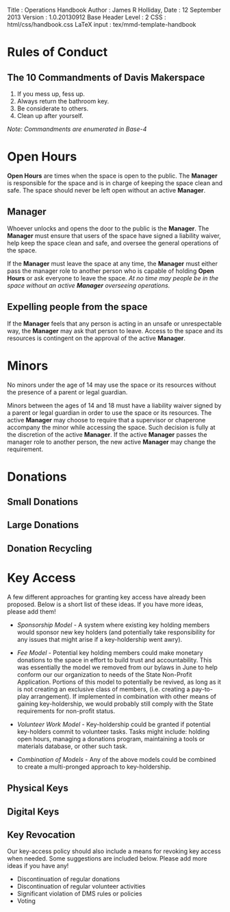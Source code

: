 Title             : Operations Handbook
Author            : James R Holliday,
Date              : 12 September 2013
Version           : 1.0.20130912
Base Header Level : 2
CSS               : html/css/handbook.css
LaTeX input       : tex/mmd-template-handbook

# Rules of Conduct #

## The 10 Commandments of Davis Makerspace ##

1. If you mess up, fess up.
1. Always return the bathroom key.
1. Be considerate to others.
1. Clean up after yourself.

_Note: Commandments are enumerated in Base-4_

# Open Hours #

**Open Hours** are times when the space is open to the public.  The **Manager** is responsible for the space and is in charge of keeping the space clean and safe.  The space should never be left open without an active **Manager**.

## Manager  ##

Whoever unlocks and opens the door to the public is the **Manager**.  The **Manager** must ensure that users of the space have signed a liability waiver, help keep the space clean and safe, and oversee the general operations of the space.

If the **Manager** must leave the space at any time, the **Manager** must either pass the manager role to another person who is capable of holding **Open Hours** or ask everyone to leave the space.  _At no time may people be in the space without an active **Manager** overseeing operations._

## Expelling people from the space ##

If the **Manager** feels that any person is acting in an unsafe or unrespectable way, the **Manager** may ask that person to leave.  Access to the space and its resources is contingent on the approval of the active **Manager**.

# Minors #

No minors under the age of 14 may use the space or its resources without the presence of a parent or legal guardian.

Minors between the ages of 14 and 18 must have a liability waiver signed by a parent or legal guardian in order to use the space or its resources.  The active **Manager** may choose to require that a supervisor or chaperone accompany the minor while accessing the space.  Such decision is fully at the discretion of the active **Manager**.  If the active **Manager** passes the manager role to another person, the new active **Manager** may change the requirement.

# Donations #

## Small Donations ##

## Large Donations ##

## Donation Recycling ##

# Key Access #

A few different approaches for granting key access have already been proposed. Below is a short list of these ideas. If you have more ideas, please add them!

* *Sponsorship Model* - A system where existing key holding members would sponsor new key holders (and potentially take responsibility for any issues that might arise if a key-holdership went awry).

* *Fee Model* - Potential key holding members could make monetary donations to the space in effort to build trust and accountability. This was essentially the model we removed from our bylaws in June to help conform our our organization to needs of the State Non-Profit Application. Portions of this model to potentially be revived, as long as it is not creating an exclusive class of members, (i.e. creating a pay-to-play arrangement). If implemented in combination with other means of gaining key-holdership, we would probably still comply with the State requirements for non-profit status.

* *Volunteer Work Model* - Key-holdership could be granted if potential key-holders commit to volunteer tasks. Tasks might include: holding open hours, managing a donations program, maintaining a tools or materials database, or other such task.

* *Combination of Models* - Any of the above models could be combined to create a multi-pronged approach to key-holdership.

## Physical Keys ##

## Digital Keys ##

## Key Revocation ##

Our key-access policy should also include a means for revoking key access when needed. Some suggestions are included below. Please add more ideas if you have any!

* Discontinuation of regular donations
* Discontinuation of regular volunteer activities
* Significant violation of DMS rules or policies
* Voting
